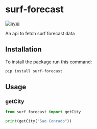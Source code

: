 # surf-forecast

[![pypi](https://img.shields.io/pypi/v/surf-forecast.svg)](https://pypi.org/project/surf-forecast)

An api to fetch surf forecast data

## Installation
To install the package run this command:

```bash
pip install surf-forecast
```

## Usage

### getCity

```python
from surf_forecast import getCity

print(getCity("Sao Conrado"))
```



